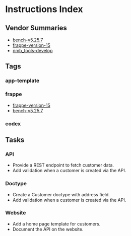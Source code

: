 # Instructions Index

## Vendor Summaries

- [bench-v5.25.7](vendors/bench-v5.25.7.md)
- [frappe-version-15](vendors/frappe-version-15.md)
- [nmb_tools-develop](vendors/nmb_tools-develop.md)

## Tags

### app-template

### frappe
- [frappe-version-15](vendors/frappe-version-15.md)
- [bench-v5.25.7](vendors/bench-v5.25.7.md)

### codex


## Tasks

### API
- Provide a REST endpoint to fetch customer data.
- Add validation when a customer is created via the API.

### Doctype
- Create a Customer doctype with address field.
- Add validation when a customer is created via the API.

### Website
- Add a home page template for customers.
- Document the API on the website.
